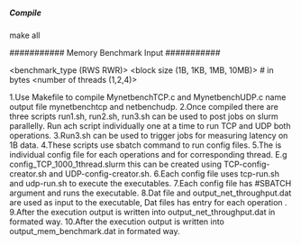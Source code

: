 ##### Compile #####

make all

########### Memory Benchmark Input ###########

<benchmark_type (RWS RWR)>
<block size (1B, 1KB, 1MB, 10MB)> # in bytes
<number of threads (1,2,4)>


1.Use Makefile to compile  MynetbenchTCP.c and MynetbenchUDP.c name output file mynetbenchtcp and netbenchudp.
2.Once compiled there are three scripts run1.sh, run2.sh, run3.sh  can be used to post jobs on slurm parallelly. Run ach script individually one at a time to run TCP and UDP both operations.
3.Run3.sh can be used to trigger jobs for measuring latency on 1B data.
4.These scripts use sbatch command to run config files.
5.The is individual config file for each operations and for corresponding thread. E.g config_TCP_1000_1thread.slurm this can be created using TCP-config-creator.sh and UDP-config-creator.sh.
6.Each config file uses tcp-run.sh and udp-run.sh to execute the executables. 
7.Each config file has #SBATCH argument and runs the executable. 
8.Dat file and output_net_throughput.dat  are used as input to the executable, Dat files has entry for each operation .
9.After the execution output is written into output_net_throughput.dat in formated way.
10.After the execution output is written into output_mem_benchmark.dat in formated way.

